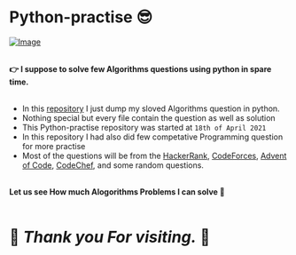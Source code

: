 # Python-practise 😎
[![Image](https://1.cms.s81c.com/sites/default/files/2018-10-15/digital_binary_data_0.jpg)](https://github.com/Brodevil/Python-practice)
<br><br>

**👉 I suppose to solve few Algorithms questions using python in spare time.**
<br><br>
- In this [repository](https://github.com/Brodevil/Python-Algorithms/) I just dump my sloved Algorithms question in python.
- Nothing special but every file contain the question as well as solution
- This Python-practise repository was started at `18th of April 2021` 
- In this repository I had also did few competative Programming question for more practise
- Most of the questions will be from the [HackerRank](https://www.hackerrank.com/), [CodeForces](https://codeforces.com/), [Advent of Code](https://adventofcode.com/), [CodeChef](https://www.codechef.com/), and some random questions.<br><br>

**Let us see How much Alogorithms Problems I can solve 🤔**
<br><br>
# 🙏 ***Thank you For visiting.*** 🙏
